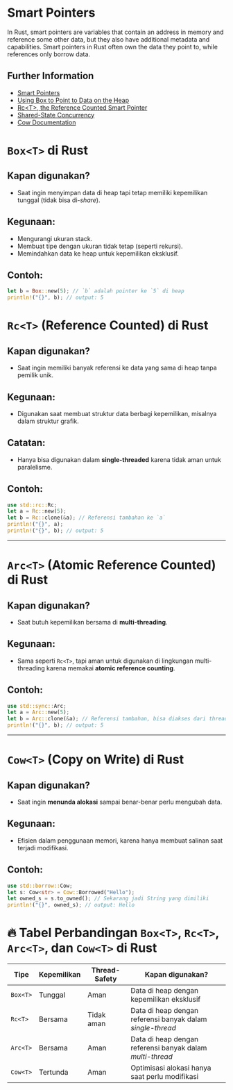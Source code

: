 # Smart Pointers

In Rust, smart pointers are variables that contain an address in memory and reference some other data, but they also have additional metadata and capabilities.
Smart pointers in Rust often own the data they point to, while references only borrow data.

## Further Information

- [Smart Pointers](https://doc.rust-lang.org/book/ch15-00-smart-pointers.html)
- [Using Box to Point to Data on the Heap](https://doc.rust-lang.org/book/ch15-01-box.html)
- [Rc\<T\>, the Reference Counted Smart Pointer](https://doc.rust-lang.org/book/ch15-04-rc.html)
- [Shared-State Concurrency](https://doc.rust-lang.org/book/ch16-03-shared-state.html)
- [Cow Documentation](https://doc.rust-lang.org/std/borrow/enum.Cow.html)

# `Box<T>` di Rust

## Kapan digunakan?

- Saat ingin menyimpan data di heap tapi tetap memiliki kepemilikan tunggal (tidak bisa di-_share_).

## Kegunaan:

- Mengurangi ukuran stack.
- Membuat tipe dengan ukuran tidak tetap (seperti rekursi).
- Memindahkan data ke heap untuk kepemilikan eksklusif.

## Contoh:

```rust
let b = Box::new(5); // `b` adalah pointer ke `5` di heap
println!("{}", b); // output: 5
```

# `Rc<T>` (Reference Counted) di Rust

## Kapan digunakan?

- Saat ingin memiliki banyak referensi ke data yang sama di heap tanpa pemilik unik.

## Kegunaan:

- Digunakan saat membuat struktur data berbagi kepemilikan, misalnya dalam struktur grafik.

## Catatan:

- Hanya bisa digunakan dalam **single-threaded** karena tidak aman untuk paralelisme.

## Contoh:

```rust
use std::rc::Rc;
let a = Rc::new(5);
let b = Rc::clone(&a); // Referensi tambahan ke `a`
println!("{}", a);
println!("{}", b); // output: 5
```

---

# `Arc<T>` (Atomic Reference Counted) di Rust

## Kapan digunakan?

- Saat butuh kepemilikan bersama di **multi-threading**.

## Kegunaan:

- Sama seperti `Rc<T>`, tapi aman untuk digunakan di lingkungan multi-threading karena memakai **atomic reference counting**.

## Contoh:

```rust
use std::sync::Arc;
let a = Arc::new(5);
let b = Arc::clone(&a); // Referensi tambahan, bisa diakses dari thread lain
println!("{}", b); // output: 5
```

---

# `Cow<T>` (Copy on Write) di Rust

## Kapan digunakan?

- Saat ingin **menunda alokasi** sampai benar-benar perlu mengubah data.

## Kegunaan:

- Efisien dalam penggunaan memori, karena hanya membuat salinan saat terjadi modifikasi.

## Contoh:

```rust
use std::borrow::Cow;
let s: Cow<str> = Cow::Borrowed("Hello");
let owned_s = s.to_owned(); // Sekarang jadi String yang dimiliki
println!("{}", owned_s); // output: Hello
```

# 🔥 Tabel Perbandingan `Box<T>`, `Rc<T>`, `Arc<T>`, dan `Cow<T>` di Rust

| Tipe     | Kepemilikan | Thread-Safety | Kapan digunakan?                                           |
| -------- | ----------- | ------------- | ---------------------------------------------------------- |
| `Box<T>` | Tunggal     | Aman          | Data di heap dengan kepemilikan eksklusif                  |
| `Rc<T>`  | Bersama     | Tidak aman    | Data di heap dengan referensi banyak dalam _single-thread_ |
| `Arc<T>` | Bersama     | Aman          | Data di heap dengan referensi banyak dalam _multi-thread_  |
| `Cow<T>` | Tertunda    | Aman          | Optimisasi alokasi hanya saat perlu modifikasi             |

